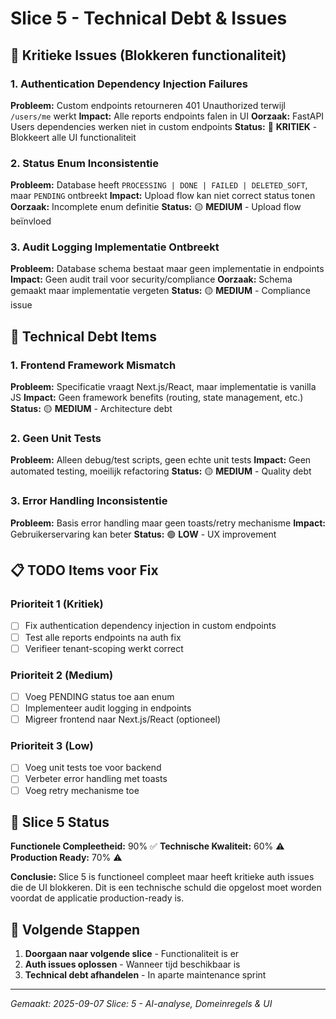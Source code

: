 # Slice 5 - Technical Debt & Issues

## 🚨 **Kritieke Issues (Blokkeren functionaliteit)**

### 1. Authentication Dependency Injection Failures
**Probleem:** Custom endpoints retourneren 401 Unauthorized terwijl `/users/me` werkt
**Impact:** Alle reports endpoints falen in UI
**Oorzaak:** FastAPI Users dependencies werken niet in custom endpoints
**Status:** 🔴 **KRITIEK** - Blokkeert alle UI functionaliteit

### 2. Status Enum Inconsistentie
**Probleem:** Database heeft `PROCESSING | DONE | FAILED | DELETED_SOFT`, maar `PENDING` ontbreekt
**Impact:** Upload flow kan niet correct status tonen
**Oorzaak:** Incomplete enum definitie
**Status:** 🟡 **MEDIUM** - Upload flow beïnvloed

### 3. Audit Logging Implementatie Ontbreekt
**Probleem:** Database schema bestaat maar geen implementatie in endpoints
**Impact:** Geen audit trail voor security/compliance
**Oorzaak:** Schema gemaakt maar implementatie vergeten
**Status:** 🟡 **MEDIUM** - Compliance issue

## 🔧 **Technical Debt Items**

### 1. Frontend Framework Mismatch
**Probleem:** Specificatie vraagt Next.js/React, maar implementatie is vanilla JS
**Impact:** Geen framework benefits (routing, state management, etc.)
**Status:** 🟡 **MEDIUM** - Architecture debt

### 2. Geen Unit Tests
**Probleem:** Alleen debug/test scripts, geen echte unit tests
**Impact:** Geen automated testing, moeilijk refactoring
**Status:** 🟡 **MEDIUM** - Quality debt

### 3. Error Handling Inconsistentie
**Probleem:** Basis error handling maar geen toasts/retry mechanisme
**Impact:** Gebruikerservaring kan beter
**Status:** 🟢 **LOW** - UX improvement

## 📋 **TODO Items voor Fix**

### Prioriteit 1 (Kritiek)
- [ ] Fix authentication dependency injection in custom endpoints
- [ ] Test alle reports endpoints na auth fix
- [ ] Verifieer tenant-scoping werkt correct

### Prioriteit 2 (Medium)
- [ ] Voeg PENDING status toe aan enum
- [ ] Implementeer audit logging in endpoints
- [ ] Migreer frontend naar Next.js/React (optioneel)

### Prioriteit 3 (Low)
- [ ] Voeg unit tests toe voor backend
- [ ] Verbeter error handling met toasts
- [ ] Voeg retry mechanisme toe

## 🎯 **Slice 5 Status**

**Functionele Compleetheid:** 90% ✅
**Technische Kwaliteit:** 60% ⚠️
**Production Ready:** 70% ⚠️

**Conclusie:** Slice 5 is functioneel compleet maar heeft kritieke auth issues die de UI blokkeren. Dit is een technische schuld die opgelost moet worden voordat de applicatie production-ready is.

## 🔄 **Volgende Stappen**

1. **Doorgaan naar volgende slice** - Functionaliteit is er
2. **Auth issues oplossen** - Wanneer tijd beschikbaar is
3. **Technical debt afhandelen** - In aparte maintenance sprint

---
*Gemaakt: 2025-09-07*
*Slice: 5 - AI-analyse, Domeinregels & UI*
